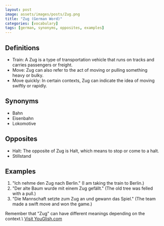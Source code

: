 ```yaml
---
layout: post
image: assets/images/posts/Zug.png
title: "Zug (German Word)"
categories: [vocabulary]
tags: [german, synonyms, opposites, examples]
---
```


## Definitions

- Train: A Zug is a type of transportation vehicle that runs on tracks and carries passengers or freight.
- Move: Zug can also refer to the act of moving or pulling something heavy or bulky.
- Move quickly: In certain contexts, Zug can indicate the idea of moving swiftly or rapidly.

## Synonyms

- Bahn
- Eisenbahn
- Lokomotive

## Opposites

- Halt: The opposite of Zug is Halt, which means to stop or come to a halt.
- Stillstand

## Examples

1. "Ich nehme den Zug nach Berlin." (I am taking the train to Berlin.)
2. "Der alte Baum wurde mit einem Zug gefällt." (The old tree was felled with a pull.)
3. "Die Mannschaft setzte zum Zug an und gewann das Spiel." (The team made a swift move and won the game.)

Remember that "Zug" can have different meanings depending on the context.\ <a id="yg-widget-0" class="youglish-widget" data-query="Zug" data-lang="german" data-components="8412" data-auto-start="0" data-bkg-color="theme_light" data-title="How%20to%20pronounce%20Zug%20in%20German"  rel="nofollow" href="https://youglish.com">Visit YouGlish.com</a><script async src="https://youglish.com/public/emb/widget.js" charset="utf-8"></script>